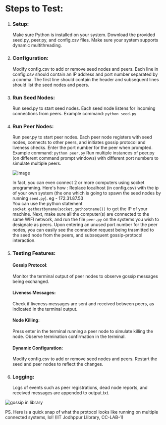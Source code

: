 <h1>Steps to Test:</h1>

<ol>
<li>
<h3>Setup:</h3>

Make sure Python is installed on your system.
Download the provided seed.py, peer.py, and config.csv files.
Make sure your system supports dynamic multithreading.

</li>

<li>
<h3>Configuration:</h3>

Modify config.csv to add or remove seed nodes and peers.
Each line in config.csv should contain an IP address and port number separated by a comma. The first line should contain the header and subsequent lines should list the seed nodes and peers.
</li>


<li>
<h3>Run Seed Nodes:</h3>

Run seed.py to start seed nodes. Each seed node listens for incoming connections from peers.
Example command: <code>python seed.py</code>
</li>

<li>
<h3>Run Peer Nodes:</h3>

Run peer.py to start peer nodes. Each peer node registers with seed nodes, connects to other peers, and initiates gossip protocol and liveness checks.
Enter the port number for the peer when prompted.
Example command: <code>python peer.py</code>
Run multiple instances of peer.py (on different command prompt windows) with different port numbers to simulate multiple peers.
</li>

![image](https://github.com/user-attachments/assets/af723e4c-7b01-4336-bfb3-cc11a7106900)

In fact, you can even connect 2 or more computers using socket programming. Here's how : Replace localhost (in config.csv) with the ip of your own system (the one which is going to spawn the seed nodes by running <code>seed.py</code>). eg - 172.31.87.53 
<br>
You can use the python statement <code>socket.gethostbyname(socket.gethostname())</code> to get the IP of your machine. Next, make sure all the computer(s) are connected to the same WIFI network, and run the file <code>peer.py</code> on the systems you wish to designate as peers. Upon entering an unused port number for the peer nodes, you can easily see the connection request being trasmitted to the seed node from the peers, and subsequent gossip-protocol interaction.


<li>
<h3>Testing Features:</h3>

<h4>Gossip Protocol:</h4> Monitor the terminal output of peer nodes to observe gossip messages being exchanged.
<h4>Liveness Messages:</h4> Check if liveness messages are sent and received between peers, as indicated in the terminal output.
<h4>Node Killing:</h4> Press enter in the terminal running a peer node to simulate killing the node. Observe termination confirmation in the terminal.
<h4>Dynamic Configuration:</h4> Modify config.csv to add or remove seed nodes and peers. Restart the seed and peer nodes to reflect the changes.

<li>
<h3>Logging:</h3>

Logs of events such as peer registrations, dead node reports, and received messages are appended to output.txt.
</li>

</ol>

![gossip in library](https://github.com/user-attachments/assets/3deed94d-9e09-4d13-957a-5a27a15c183c)


PS. Here is a quick snap of what the protocol looks like running on multiple connected systems, lol! (IIT Jodhppur Llibrary, CC-LAB-1)

